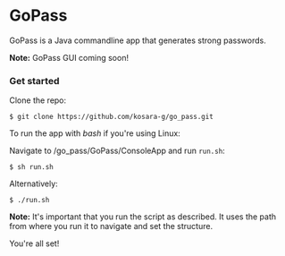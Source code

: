 # GoPass

GoPass is a Java commandline app that generates strong passwords.

**Note:** GoPass GUI coming soon!

### Get started

Clone the repo:

```git
$ git clone https://github.com/kosara-g/go_pass.git
```

To run the app with _bash_ if you're using Linux:

Navigate to /go_pass/GoPass/ConsoleApp and run `run.sh`:

```shell
$ sh run.sh
```

Alternatively:

```shell
$ ./run.sh
```
**Note:** It's important that you run the script as described.
It uses the path from where you run it to navigate and set the structure.

You're all set!
